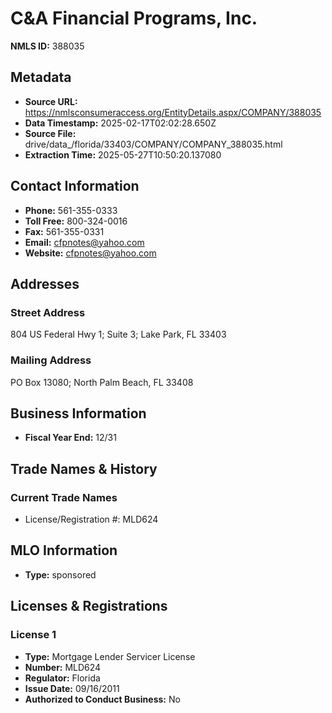 # C&A Financial Programs, Inc.

**NMLS ID:** 388035

## Metadata
- **Source URL:** https://nmlsconsumeraccess.org/EntityDetails.aspx/COMPANY/388035
- **Data Timestamp:** 2025-02-17T02:02:28.650Z
- **Source File:** drive/data_/florida/33403/COMPANY/COMPANY_388035.html
- **Extraction Time:** 2025-05-27T10:50:20.137080

## Contact Information
- **Phone:** 561-355-0333
- **Toll Free:** 800-324-0016
- **Fax:** 561-355-0331
- **Email:** cfpnotes@yahoo.com
- **Website:** cfpnotes@yahoo.com

## Addresses
### Street Address
804 US Federal Hwy 1; Suite 3; Lake Park, FL 33403

### Mailing Address
PO Box 13080; North Palm Beach, FL 33408

## Business Information
- **Fiscal Year End:** 12/31

## Trade Names & History
### Current Trade Names
- License/Registration #: MLD624

## MLO Information
- **Type:** sponsored

## Licenses & Registrations

### License 1
- **Type:** Mortgage Lender Servicer License
- **Number:** MLD624
- **Regulator:** Florida
- **Issue Date:** 09/16/2011
- **Authorized to Conduct Business:** No
